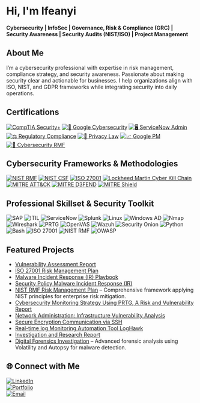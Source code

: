 #  Hi, I'm Ifeanyi  
**Cybersecurity | InfoSec | Governance, Risk & Compliance (GRC) |  Security Awareness | Security Audits (NIST/ISO) | Project Management**


##  About Me  
I’m a cybersecurity professional with expertise in risk management, compliance strategy, and security awareness. Passionate about making security clear and actionable for businesses. I help organizations align with ISO, NIST, and GDPR frameworks while integrating security into daily operations.

##  Certifications 
[![CompTIA Security+](https://img.shields.io/badge/CompTIA-Security%2B-red?logo=comptia&logoColor=white)](https://www.comptia.org/certifications/security)
[![🔐 Google Cybersecurity](https://img.shields.io/badge/Google-Cybersecurity%20Professional-blue?logo=google)](https://www.coursera.org/professional-certificates/google-cybersecurity)
[![🖥️ ServiceNow Admin](https://img.shields.io/badge/ServiceNow-System%20Administrator-blue?logo=servicenow)](https://www.servicenow.com)
[![⚖️ Regulatory Compliance](https://img.shields.io/badge/UPenn-Regulatory%20Compliance-brightgreen?logo=university)](https://www.upenn.edu)
[![🔏 Privacy Law](https://img.shields.io/badge/UPenn-Privacy%20Law%20%26%20Data%20Protection-brightgreen?logo=university)](https://www.upenn.edu)
[![📈 Google PM](https://img.shields.io/badge/Google-Project%20Management-yellow?logo=google)](https://www.coursera.org/professional-certificates/google-project-management)
[![📘 Cybersecurity RMF](https://img.shields.io/badge/Kennesaw%20State-Risk%20Management%20Framework-blue)](https://www.kennesaw.edu)


##  Cybersecurity Frameworks & Methodologies  
[![NIST RMF](https://img.shields.io/badge/NIST-RMF-blue?logo=nist)](https://csrc.nist.gov/projects/risk-management)
[![NIST CSF](https://img.shields.io/badge/NIST-CSF-blueviolet?logo=nist)](https://www.nist.gov/cyberframework)
[![ISO 27001](https://img.shields.io/badge/ISO-27001-green)](https://www.iso.org/isoiec-27001-information-security.html)
[![Lockheed Martin Cyber Kill Chain](https://img.shields.io/badge/Lockheed%20Martin-Cyber%20Kill%20Chain-red?logo=lockheed-martin)](https://www.lockheedmartin.com/en-us/capabilities/cyber/cyber-kill-chain.html)
[![MITRE ATT&CK](https://img.shields.io/badge/MITRE-ATT%26CK-red?logo=mitre)](https://attack.mitre.org)
[![MITRE D3FEND](https://img.shields.io/badge/MITRE-D3FEND-blue?logo=mitre)](https://d3fend.mitre.org)
[![MITRE Shield](https://img.shields.io/badge/MITRE-Shield-green?logo=mitre)](https://shield.mitre.org)


##  Professional Skillset & Security Toolkit 
![SAP](https://img.shields.io/badge/SAP-ERP-0FAAFF?logo=sap&logoColor=white)
![ITIL](https://img.shields.io/badge/ITIL-Service%20Management-6DB33F?logoColor=white)
![ServiceNow](https://img.shields.io/badge/ServiceNow-1C1C1C?logo=servicenow)
![Splunk](https://img.shields.io/badge/Splunk-000000?logo=splunk)
![Linux](https://img.shields.io/badge/Linux-OS-FCC624?logo=linux&logoColor=black)
![Windows AD](https://img.shields.io/badge/Windows-Active%20Directory-0078D6?logo=windows&logoColor=white)
![Nmap](https://img.shields.io/badge/Nmap-Network%20Scanner-00457C?logo=gnu-bash&logoColor=white)
![Wireshark](https://img.shields.io/badge/Wireshark-Network%20Analysis-1679A7?logo=wireshark&logoColor=white)
![PRTG](https://img.shields.io/badge/PRTG-Network%20Monitor-FF6F00?logo=prtg&logoColor=white)
![OpenVAS](https://img.shields.io/badge/OpenVAS-Vulnerability%20Scanning-4CAF50?logo=openvas&logoColor=white)
![Wazuh](https://img.shields.io/badge/Wazuh-SIEM-0E76A8?logo=wazuh&logoColor=white)
![Security Onion](https://img.shields.io/badge/Security%20Onion-Incident%20Detection-6DB33F?logo=securityonion&logoColor=white)
![Python](https://img.shields.io/badge/Python-3776AB?logo=python&logoColor=white)
![Bash](https://img.shields.io/badge/Shell-Bash-4EAA25?logo=gnu-bash&logoColor=white)
![ISO 27001](https://img.shields.io/badge/ISO-27001-blue)
![NIST RMF](https://img.shields.io/badge/NIST-RMF-green)
![OWASP](https://img.shields.io/badge/OWASP-Top%2010-000000?logo=owasp&logoColor=white)



##   Featured Projects  
- [Vulnerability Assessment Report](https://github.com/Tech-Ife/Vulnerability-Assessment)
- [ISO 27001 Risk Management Plan](https://github.com/Tech-Ife/Risk-Management-Plan-)
- [Malware Incident Response (IR) Playbook](https://github.com/Tech-Ife/Malware_Incident_Response_Playbook)
- [Security Policy Malware Incident Response (IR)](https://github.com/Tech-Ife/Security-Policy-Protocols-Malware-Incident-Response-Canadian-Tire-Simulated-)
- [NIST RMF Risk Management Plan](#) – Comprehensive framework applying NIST principles for enterprise risk mitigation.
- [Cybersecurity Monitoring Strategy Using PRTG, A Risk and Vulnerability Report](https://github.com/Tech-Ife/Cybersecurity-Monitoring-Strategy-Using-PRTG/tree/main)
- [Network Administration: Infrastructure Vulnerability Analysis](https://github.com/Tech-Ife/Infrastructure-Vulnerability-Analysis)
- [Secure Encryption Communication via SSH](https://github.com/Tech-Ife/SSH-for-Secure-and-Encrypted-Communication)  
- [Real-time log Monitoring Automation Tool LogHawk](https://github.com/Tech-ife/LogHawk)
- [Investigation and Research Report](https://github.com/Tech-Ife/Investigation-and-Research-Report/tree/main)
- [Digital Forensics Investigation](#) – Advanced forensic analysis using Volatility and Autopsy for malware detection.  
  


## 🌐 Connect with Me  
[![LinkedIn](https://img.shields.io/badge/LinkedIn-Profile-blue?logo=linkedin)](https://www.linkedin.com/in/yourprofile)  
[![Portfolio](https://img.shields.io/badge/Portfolio-Website-green?logo=github)](https://yourportfolio.com)  
[![Email](https://img.shields.io/badge/Email-Contact-red?logo=gmail)](mailto:edehchristian@gmail.com)  

